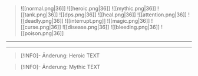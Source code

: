 > ![[normal.png|36]] ![[heroic.png|36]] ![[mythic.png|36]]
> ![[tank.png|36]] ![[dps.png|36]] ![[heal.png|36]]
> ![[attention.png|36]] ![[deadly.png|36]] ![[interrupt.png]]
> ![[magic.png|36]] ![[curse.png|36]] ![[disease.png|36]] ![[bleeding.png|36]] ![[poison.png|36]] 

***




***

> [!INFO]- Änderung: Heroic
> TEXT

> [!INFO]- Änderung: Mythic
> TEXT